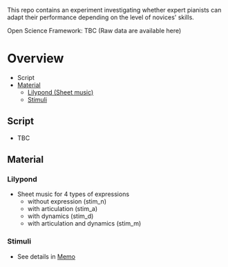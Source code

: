 This repo contains an experiment investigating whether expert pianists can adapt their performance depending on the level of novices' skills.

Open Science Framework: TBC (Raw data are available here)

# Overview
- Script
- [Material](#Material)
    + [Lilypond (Sheet music)](#lilypond)
    + [Stimuli](#stimuli)

## Script
- TBC

## Material
### Lilypond
- Sheet music for 4 types of expressions
    + without expression (stim_n)
    + with articulation (stim_a)
    + with dynamics (stim_d)
    + with articulation and dynamics (stim_m)

### Stimuli
- See details in [Memo](https://github.com/atsukotominaga/adaptation-v1.0/tree/master/material/stimuli/)